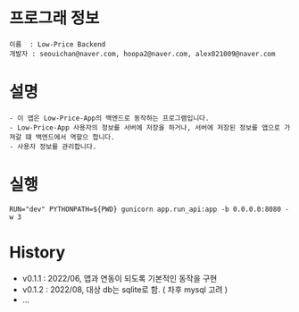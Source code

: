 # 프로그래 정보

```
이름  : Low-Price Backend
개발자 : seouichan@naver.com, hoopa2@naver.com, alex021009@naver.com
```

# 설명
```
- 이 앱은 Low-Price-App의 백엔드로 동작하는 프로그램입니다.
- Low-Price-App 사용자의 정보를 서버에 저장을 하거나, 서버에 저장된 정보를 앱으로 가져갈 떄 백엔드에서 역할으 합니다.
- 사용자 정보를 관리합니다.
```

# 실행
```
RUN="dev" PYTHONPATH=${PWD} gunicorn app.run_api:app -b 0.0.0.0:8080 -w 3
```

# History
- v0.1.1 : 2022/06, 앱과 연동이 되도록 기본적인 동작을 구현
- v0.1.2 : 2022/08, 대상 db는 sqlite로 함. ( 차후 mysql 고려 )
- ...
